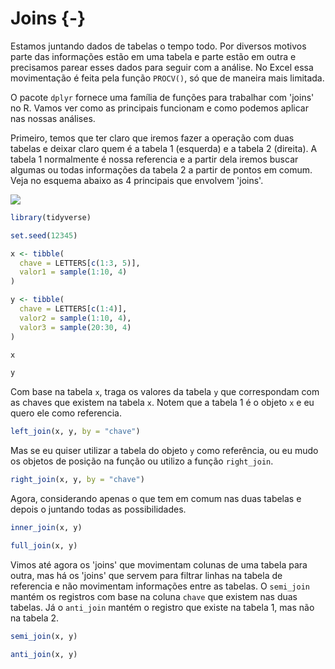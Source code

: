 # Joins {-}

Estamos juntando dados de tabelas o tempo todo. Por diversos motivos parte das informações estão em uma tabela e parte estão em outra e precisamos parear esses dados para seguir com a análise. No Excel essa movimentação é feita pela função `PROCV()`, só que de maneira mais limitada.

O pacote `dplyr` fornece uma família de funções para trabalhar com 'joins' no R. Vamos ver como as principais funcionam e como podemos aplicar nas nossas análises.

Primeiro, temos que ter claro que iremos fazer a operação com duas tabelas e deixar claro quem é a tabela 1 (esquerda) e a tabela 2 (direita). A tabela 1 normalmente é nossa referencia e a partir dela iremos buscar algumas ou todas informações da tabela 2 a partir de pontos em comum. Veja no esquema abaixo as 4 principais que envolvem 'joins'.

![](https://mikoontz.github.io/data-carpentry-week/img/dplyr-joins.png)

```r
library(tidyverse)
```


```r
set.seed(12345)

x <- tibble(
  chave = LETTERS[c(1:3, 5)], 
  valor1 = sample(1:10, 4)
)

y <- tibble(
  chave = LETTERS[c(1:4)], 
  valor2 = sample(1:10, 4),
  valor3 = sample(20:30, 4)
)
```

```r
x
```


```r
y
```


Com base na tabela `x`, traga os valores da tabela `y` que correspondam com as chaves que existem na tabela `x`. Notem que a tabela 1 é o objeto `x` e eu quero ele como referencia.


```r
left_join(x, y, by = "chave")
```

Mas se eu quiser utilizar a tabela do objeto `y` como referência, ou eu mudo os objetos de posição na função ou utilizo a função `right_join`.


```r
right_join(x, y, by = "chave")
```

Agora, considerando apenas o que tem em comum nas duas tabelas e depois o juntando todas as possibilidades.


```r
inner_join(x, y)
```

```r
full_join(x, y)
```

Vimos até agora os 'joins' que movimentam colunas de uma tabela para outra, mas há os 'joins' que servem para filtrar linhas na tabela de referencia e não movimentam informações entre as tabelas. O `semi_join` mantém os registros com base na coluna `chave` que existem nas duas tabelas. Já o `anti_join` mantém o registro que existe na tabela 1, mas não na tabela 2.


```r
semi_join(x, y)
```

```r
anti_join(x, y)
```

